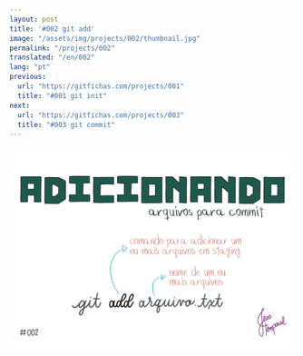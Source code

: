 ```yaml
---
layout: post
title: '#002 git add'
image: "/assets/img/projects/002/thumbnail.jpg"
permalink: "/projects/002"
translated: "/en/002"
lang: "pt"
previous:
  url: "https://gitfichas.com/projects/001"
  title: "#001 git init"
next:
  url: "https://gitfichas.com/projects/003"
  title: "#003 git commit"
---
```


<img alt="Para adicionar arquivos para commit use o git add seguido do nome do arquivo" src="/assets/img/projects/002/full.jpg">
